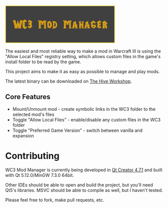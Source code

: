 ![WC3 Mod Manager](https://raw.githubusercontent.com/EzraZebra/WC3ModManager/master/img/logo.png)

The easiest and most reliable way to make a mod in Warcraft III is using the "Allow Local Files" registry setting, which allows custom files in the game's install folder to be read by the game.

This project aims to make it as easy as possible to manage and play mods.

The latest binary can be downloaded on [The Hive Workshop](https://www.hiveworkshop.com/threads/wc3-mod-manager.308948/).

## Core Features
* Mount/Unmount mod - create symbolic links in the WC3 folder to the selected mod's files
* Toggle "Allow Local Files" - enable/disable any custom files in the WC3 folder
* Toggle "Preferred Game Version" - switch between vanilla and expansion

# Contributing
WC3 Mod Manager is currently being developed in [Qt Creator 4.7.1](https://www.qt.io/download-qt-installer) and built with Qt 5.12.0/MinGW 7.3.0 64bit.

Other IDEs should be able to open and build the project, but you'll need Qt5's libraries. MSVC should be able to compile as well, but I haven't tested.

Please feel free to fork, make pull requests, etc.
